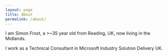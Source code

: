 ```yaml
---
layout: page
title: About
permalink: /about/
---
```


I am Simon Frost, a >~35 year old from Reading, UK, now living in the Midlands.

I work as a Technical Consultant in Microsoft Industry Solution Delivery UK.
